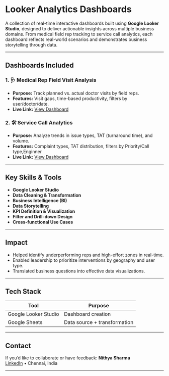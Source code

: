 # Looker Analytics Dashboards

A collection of real-time interactive dashboards built using **Google Looker Studio**, designed to deliver actionable insights across multiple business domains. From medical field rep tracking to service call analytics, each dashboard reflects real-world scenarios and demonstrates business storytelling through data.

---

## Dashboards Included

### 1. 🩺 Medical Rep Field Visit Analysis 
- **Purpose:** Track planned vs. actual doctor visits by field reps.
- **Features:** Visit gaps, time-based productivity, filters by user/doctor/date.
- **Live Link:** [View Dashboard](https://lookerstudio.google.com/reporting/a95bbc20-fd20-417d-b6ad-9f7531782dcf)

### 2. 🛠️ Service Call Analytics 
- **Purpose:** Analyze trends in issue types, TAT (turnaround time), and volume.
- **Features:** Complaint types, TAT distribution, filters by Priority/Call type,Enginner
- **Live Link:** [View Dashboard](https://lookerstudio.google.com/reporting/fbc53aa7-e158-4b5a-ae87-7efed7c3bf9d)

---

## Key Skills & Tools

- **Google Looker Studio**
- **Data Cleaning & Transformation** 
- **Business Intelligence (BI)**
- **Data Storytelling**
- **KPI Definition & Visualization**
- **Filter and Drill-down Design**
- **Cross-functional Use Cases** 
---

## Impact

- Helped identify underperforming reps and high-effort zones in real-time.
- Enabled leadership to prioritize interventions by geography and user type.
- Translated business questions into effective data visualizations.

---

## Tech Stack

| Tool               | Purpose                         |
|--------------------|----------------------------------|
| Google Looker Studio | Dashboard creation             |
| Google Sheets       | Data source + transformation    |

---

## Contact

If you’d like to collaborate or have feedback:
**Nithya Sharma**  
[LinkedIn](https://www.linkedin.com/in/nithya-sharma01/) •  Chennai, India

---


